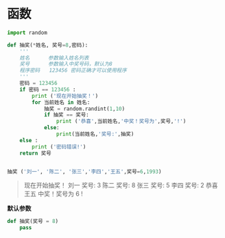 # 函数

```python
import random

def 抽奖(*姓名, 奖号=8,密码):
    '''
    姓名      参数输入姓名列表
    奖号      参数输入中奖号码，默认为8
    程序密码   123456 密码正确才可以使用程序
    '''
    密码 = 123456
    if 密码 == 123456 :
        print ('现在开始抽奖！')
        for 当前姓名 in 姓名:
            抽奖 = random.randint(1,10)
            if 抽奖 == 奖号:
                print ('恭喜',当前姓名,'中奖！奖号为',奖号,'!')
            else:
                print(当前姓名,'奖号:',抽奖)
    else :
        print ('密码错误!')
    return 奖号


抽奖 ('刘一', '陈二', '张三','李四','王五',奖号=6,1993)
```
> 现在开始抽奖！
刘一 奖号: 3
陈二 奖号: 8
张三 奖号: 5
李四 奖号: 2
恭喜 王五 中奖！奖号为 6 !

**默认参数**
```python
def 抽奖(奖号 = 8)
    pass
```
